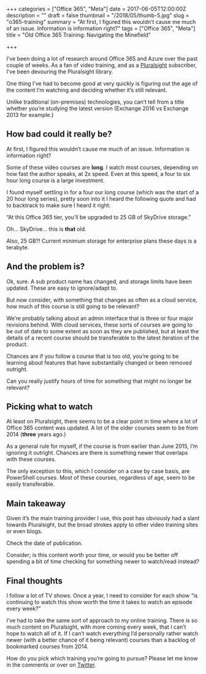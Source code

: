 +++
categories = ["Office 365", "Meta"]
date = 2017-06-05T12:00:00Z
description = ""
draft = false
thumbnail = "/2018/05/thumb-5.jpg"
slug = "o365-training"
summary = "At first, I figured this wouldn’t cause me much of an issue. Information is information right?"
tags = ["Office 365", "Meta"]
title = "Old Office 365 Training: Navigating the Minefield"

+++


I’ve been doing a lot of research around Office 365 and Azure over the past couple of weeks. As a fan of video training, and as a [Pluralsight](https://www.pluralsight.com/) subscriber, I’ve been devouring the Pluralsight library.

One thing I’ve had to become good at very quickly is figuring out the age of the content I’m watching and deciding whether it’s still relevant.

Unlike traditional (on-premises) technologies, you can’t tell from a title whether you’re studying the latest version (Exchange 2016 vs Exchange 2013 for example.)

## **How bad could it really be?**

At first, I figured this wouldn’t cause me much of an issue. Information is information right?

Some of these video courses are **long**. I watch most courses, depending on how fast the author speaks, at 2x speed. Even at this speed, a four to six hour long course is a large investment.

I found myself settling in for a four our long course (which was the start of a 20 hour long series), pretty soon into it I heard the following quote and had to backtrack to make sure I heard it right:

“At this Office 365 tier, you’ll be upgraded to 25 GB of SkyDrive storage.”

Oh… SkyDrive… this is **that** old.

Also, 25 GB?! Current minimum storage for enterprise plans these days is a terabyte.

## **And the problem is?**

Ok, sure. A sub product name has changed, and storage limits have been updated. These are easy to ignore/adapt to.

But now consider, with something that changes as often as a cloud service, how much of this course is still going to be relevant?

We’re probably talking about an admin interface that is three or four major revisions behind. With cloud services, these sorts of courses are going to be out of date to some extent as soon as they are published, but at least the details of a recent course should be transferable to the latest iteration of the product.

Chances are if you follow a course that is too old, you’re going to be learning about features that have substantially changed or been removed outright.

Can you really justify hours of time for something that might no longer be relevant?

## **Picking what to watch**

At least on Pluralsight, there seems to be a clear point in time where a lot of Office 365 content was updated. A lot of the older courses seem to be from 2014 (**three** years ago.)

As a general rule for myself, if the course is from earlier than June 2015, I’m ignoring it outright. Chances are there is something newer that overlaps with these courses.

The only exception to this, which I consider on a case by case basis, are PowerShell courses. Most of these courses, regardless of age, seem to be easily transferable.

## **Main takeaway**

Given it’s the main training provider I use, this post has obviously had a slant towards Pluralsight, but the broad strokes apply to other video training sites or even blogs.

Check the date of publication.

Consider; is this content worth your time, or would you be better off spending a bit of time checking for something newer to watch/read instead?

## **Final thoughts**

I follow a lot of TV shows. Once a year, I need to consider for each show “is continuing to watch this show worth the time it takes to watch an episode every week?”

I’ve had to take the same sort of approach to my online training. There is so much content on Pluralsight, with more coming every week, that I can’t hope to watch all of it. If I can’t watch everything I’d personally rather watch newer (with a better chance of it being relevant) courses than a backlog of bookmarked courses from 2014.

How do you pick which training you’re going to pursue? Please let me know in the comments or over on [Twitter](https://twitter.com/WindosNZ).

